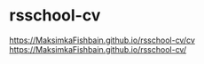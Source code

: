 # rsschool-cv
https://MaksimkaFishbain.github.io/rsschool-cv/cv
https://MaksimkaFishbain.github.io/rsschool-cv/ 

